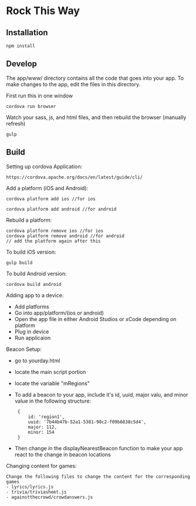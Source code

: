# Rock This Way

## Installation
    npm install
    
## Develop
The app/www/ directory contains all the code that goes into your app. To make changes to the app, edit the files in this directory.

First run this in one window
    
    cordova run browser

Watch your sass, js, and html files, and then rebuild the browser (manually refresh)

    gulp
    
## Build
Setting up cordova Application:

    https://cordova.apache.org/docs/en/latest/guide/cli/

Add a platform (iOS and Android):
    
    cordova platform add ios //for ios
    
    cordova platform add android //for android
    
Rebuild a platform:
    
    cordova platform remove ios //for ios
    cordova platform remove android //for android
    // add the platform again after this
    
    
To build iOS version:
    
    gulp build
    
To build Android version:
    
    cordova build android
    
Adding app to a device:
 - Add platforms
 - Go into app/platform/(ios or android)
 - Open the app file in either Android Studios or xCode depending on platform
 - Plug in device
 - Run applicaion

 
Beacon Setup:
 - go to  yourday.html
 - locate the main script portion
 - locate the variable "mRegions"
 - To add a beacon to your app, include it's id, uuid, major valu, and minor value in the following structure:
    
        {
            id: 'region1',
            uuid: '7b44b47b-52a1-5381-90c2-f09b6838c5d4',
            major: 112,
            minor: 154
        }
 - Then change in the displayNearestBeacon function to make your app react to the change in beacon locations

Changing content for games:
    
    Change the following files to change the content for the corresponding games
    - lyrics/lyrics.js
    - trivia/triviasheet.js
    - againstthecrowd/crowdanswers.js





   
